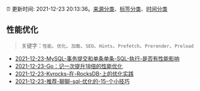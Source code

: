 :alarm_clock: 更新时间: 2021-12-23 20:13:36。[来源分类](../README.md)、[标签分类](../TAGS.md)、[时间分类](../TIMELINE.md)

## 性能优化


> 关键字：`性能`、`优化`、`加载`、`SEO`、`Hints`、`Prefetch`、`Prerender`、`Preload`



- [2021-12-23-MySQL-事务提交和单条单条-SQL-执行-是否有性能影响](https://www.v2ex.com/t/824116) 
- [2021-12-23-Go：记一次提升18倍的性能优化](https://toutiao.io/k/dwkzreb) 
- [2021-12-23-Kvrocks-在-RocksDB-上的优化实践](https://toutiao.io/k/wy3k98f) 
- [2021-12-23-推荐-聊聊-sql-优化的-15-个小技巧](https://toutiao.io/k/a94tblq) 